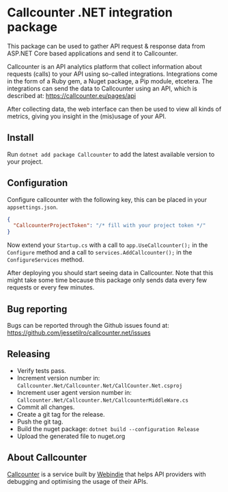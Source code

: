 # Callcounter .NET integration package

This package can be used to gather API request & response data from ASP.NET Core based applications and send it to Callcounter.

Callcounter is an API analytics platform that collect information about requests (calls) to your API using so-called
integrations. Integrations come in the form of a Ruby gem, a Nuget package, a Pip module, etcetera. The integrations
can send the data to Callcounter using an API, which is described at: https://callcounter.eu/pages/api

After collecting data, the web interface can then be used to view all kinds of metrics, giving you insight in the
(mis)usage of your API.

## Install

Run `dotnet add package Callcounter` to add the latest available version to your project.

## Configuration

Configure callcounter with the following key, this can be placed in your `appsettings.json`.

```json
{
  "CallcounterProjectToken": "/* fill with your project token */"
}
```

Now extend your `Startup.cs` with a call to `app.UseCallcounter();` in the `Configure` method and a call to `services.AddCallcounter();` in the `ConfigureServices` method.

After deploying you should start seeing data in Callcounter. Note that this might take some time because this package
only sends data every few requests or every few minutes.

## Bug reporting

Bugs can be reported through the Github issues found at: https://github.com/jessetilro/callcounter.net/issues

## Releasing

- Verify tests pass.
- Increment version number in: `Callcounter.Net/Callcounter.Net/CallCounter.Net.csproj`
- Increment user agent version number in: `Callcounter.Net/Callcounter.Net/CallcounterMiddleWare.cs`
- Commit all changes.
- Create a git tag for the release.
- Push the git tag.
- Build the nuget package: `dotnet build --configuration Release`
- Upload the generated file to nuget.org

## About Callcounter

[Callcounter](https://callcounter.eu) is a service built by [Webindie](https://webindie.nl) that
helps API providers with debugging and optimising the usage of their APIs.

